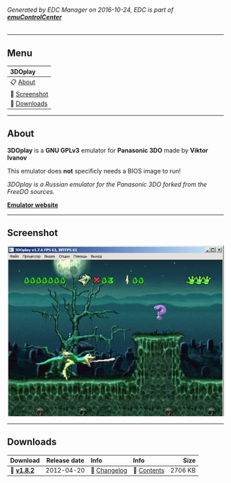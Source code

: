 ###### Generated by EDC Manager on 2016-10-24, EDC is part of [**emuControlCenter**](https://github.com/PhoenixInteractiveNL/emuControlCenter/wiki)
***
## Menu
| **3DOplay** |
|:---------|
| :clipboard: [About](#about) |
| :sunrise: [Screenshot](#screenshot) |
| :floppy_disk: [Downloads](#downloads) |
***
## About
**3DOplay** is a **GNU GPLv3** emulator for **Panasonic 3DO** made by **Viktor Ivanov**

This emulator does **not** specificly needs a BIOS image to run!

_3DOplay is a Russian emulator for the Panasonic 3DO forked from the FreeDO sources._

[**Emulator website**](https://code.google.com/archive/p/3doplay/)
***
## Screenshot
![](https://raw.githubusercontent.com/PhoenixInteractiveNL/edc-masterhook/master/downloadhooks/3doplay/3doplay_screen.jpg)
***
## Downloads
| Download | Release date  | Info       | Info       | Size       |
|:---------|:-------------:|:-----------|:-----------|-----------:|
| :floppy_disk: [**v1.8.2**](https://github.com/PhoenixInteractiveNL/edc-repo0001/raw/master/3doplay/1.8.2.7z) | 2012-04-20 | :page_facing_up: [Changelog](https://github.com/PhoenixInteractiveNL/edc-repo0001/blob/master/3doplay/1.8.2_changelog.txt) | :mag_right: [Contents](https://github.com/PhoenixInteractiveNL/edc-repo0001/blob/master/3doplay/1.8.2_contents.txt) | 2706 KB |
